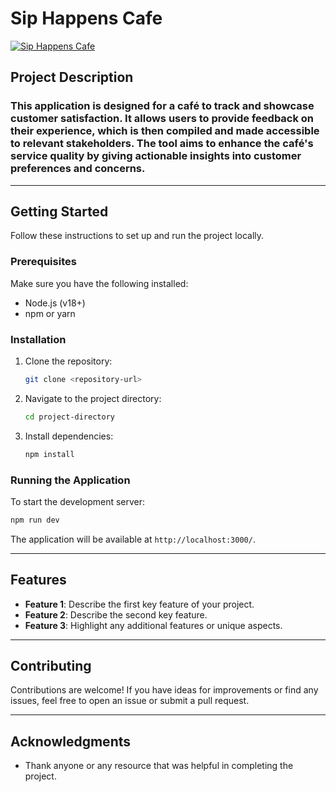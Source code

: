 # Sip Happens Cafe

[![Sip Happens Cafe](./src/assets/Sip%20Happens%20Café.png)](http://goit-react-hw-02-levent.vercel.app/)

## Project Description

### This application is designed for a café to track and showcase customer satisfaction. It allows users to provide feedback on their experience, which is then compiled and made accessible to relevant stakeholders. The tool aims to enhance the café's service quality by giving actionable insights into customer preferences and concerns.

---

## Getting Started

Follow these instructions to set up and run the project locally.

### Prerequisites

Make sure you have the following installed:

- Node.js (v18+)
- npm or yarn

### Installation

1. Clone the repository:
   ```bash
   git clone <repository-url>
   ```
2. Navigate to the project directory:
   ```bash
   cd project-directory
   ```
3. Install dependencies:
   ```bash
   npm install
   ```

### Running the Application

To start the development server:

```bash
npm run dev
```

The application will be available at `http://localhost:3000/`.

---

## Features

- **Feature 1**: Describe the first key feature of your project.
- **Feature 2**: Describe the second key feature.
- **Feature 3**: Highlight any additional features or unique aspects.

---

## Contributing

Contributions are welcome! If you have ideas for improvements or find any issues, feel free to open an issue or submit a pull request.

---

## Acknowledgments

- Thank anyone or any resource that was helpful in completing the project.
